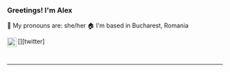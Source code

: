 ### Greetings! I'm Alex

💚 My pronouns are: she/her
🏠 I'm based in Bucharest, Romania

[<img align="left" alt="anirib | Twitter" width="22px" src="https://cdn.jsdelivr.net/npm/simple-icons@v3/icons/twitter.svg" />][twitter]

<br />

---


